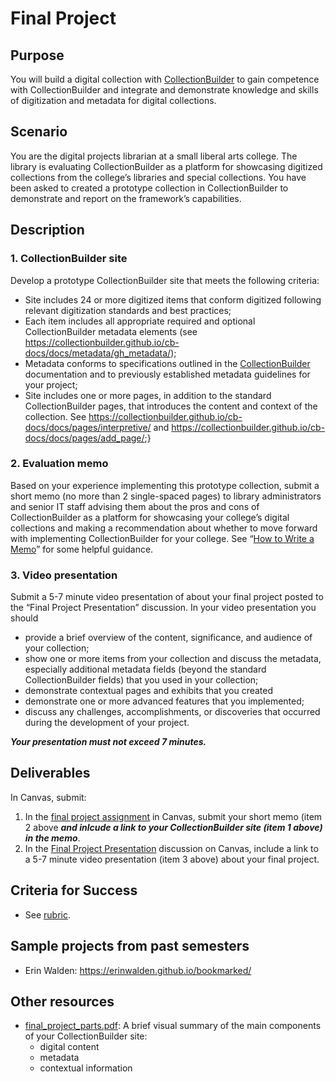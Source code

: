 [cb]: https://collectionbuilder.github.io "CollectionBuilder"
# Final Project

## Purpose
You will build a digital collection with [CollectionBuilder][cb] to gain competence with CollectionBuilder and integrate and demonstrate knowledge and skills of digitization and metadata for digital collections.

## Scenario
You are the digital projects librarian at a small liberal arts college. The library is evaluating CollectionBuilder as a platform for showcasing digitized collections from the college’s libraries and special collections. You have been asked to created a prototype collection in CollectionBuilder to demonstrate and report on the framework’s capabilities.

## Description


### 1. CollectionBuilder site

Develop a prototype CollectionBuilder site that meets the following criteria:	
- Site includes 24 or more digitized items that conform digitized following relevant digitization standards and best practices;
- Each item includes all appropriate required and optional CollectionBuilder metadata elements (see <https://collectionbuilder.github.io/cb-docs/docs/metadata/gh_metadata/>); 
- Metadata conforms to specifications outlined in the [CollectionBuilder][cb] documentation and to previously established metadata guidelines for your project;
- Site includes one or more pages, in addition to the standard CollectionBuilder pages, that introduces the content and context of the collection. See <https://collectionbuilder.github.io/cb-docs/docs/pages/interpretive/> and <https://collectionbuilder.github.io/cb-docs/docs/pages/add_page/>;}

### 2. Evaluation memo

Based on your experience implementing this prototype collection, submit a short memo (no more than 2 single-spaced pages) to library administrators and senior IT staff advising them about the pros and cons of CollectionBuilder as a platform for showcasing your college’s digital collections and making a recommendation about whether to move forward with implementing CollectionBuilder for your college. See “[How to Write a Memo](https://www.grammarly.com/blog/how-to-write-memo/)” for some helpful guidance.

### 3. Video presentation

Submit a 5-7 minute video presentation of about your final project posted to the “Final Project Presentation” discussion. In your video presentation you should 
- provide a brief overview of the content, significance, and audience of your collection; 
- show one or more items from your collection and discuss the metadata, especially additional metadata fields (beyond the standard CollectionBuilder fields) that you used in your collection;
- demonstrate contextual pages and exhibits that you created
- demonstrate one or more advanced features that you implemented;  
- discuss any challenges, accomplishments, or discoveries that occurred during the development of your project.

**_Your presentation must not exceed 7 minutes._**

## Deliverables

In Canvas, submit:

1. In the [final project assignment](https://iu.instructure.com/courses/2169110/assignments/15588354) in Canvas, submit your short memo (item 2 above _**and inlcude a link to your CollectionBuilder site (item 1 above) in the memo**_.
2. In the [Final Project Presentation](https://iu.instructure.com/courses/2169110/assignments/15588350) discussion on Canvas, include a link to a 5-7 minute video presentation (item 3 above) about your final project.

## Criteria for Success

- See [rubric](rubric_final_project.md).

## Sample projects from past semesters
- Erin Walden: <https://erinwalden.github.io/bookmarked/>

## Other resources
- [final_project_parts.pdf](../resources/final_project_parts.pdf): A brief visual summary of the main components of your CollectionBuilder site:
	- digital content
	- metadata
	- contextual information

